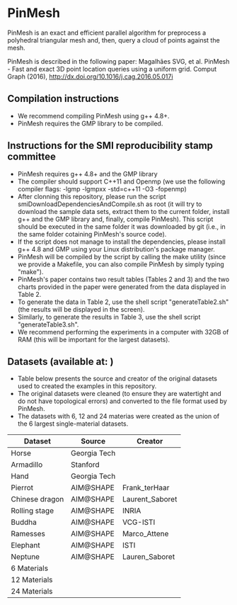 # PinMesh
PinMesh is an exact and efficient parallel algorithm for preprocess a polyhedral triangular mesh and, then, query a cloud of points against the mesh. 

PinMesh is described in the following paper:  Magalhães SVG, et al. PinMesh - Fast and exact 3D point location queries using a uniform grid. Comput Graph (2016), http://dx.doi.org/10.1016/j.cag.2016.05.017i 

## Compilation instructions
* We recommend compiling PinMesh using g++ 4.8+.
* PinMesh requires the GMP library to be compiled.

## Instructions for the SMI reproducibility stamp committee
* PinMesh requires g++ 4.8+ and the GMP library 
* The compiler should support C++11 and Openmp (we use the following compiler flags: -lgmp -lgmpxx -std=c++11 -O3  -fopenmp)
* After clonning this repository, please run the script smiDownloadDependenciesAndCompile.sh as root (it will try to download the sample data sets, extract them to the current folder, install g++ and the GMP library and, finally, compile PinMesh). This script should be executed in the same folder it was downloaded by git (i.e., in the same folder cotaining PinMesh's source code).
* If the script does not manage to install the dependencies, please install g++ 4.8 and GMP using your Linux distribution's package manager.
* PinMesh will be compiled by the script by calling the make utility (since we provide a Makefile, you can also compile PinMesh by simply typing "make").
* PinMesh's paper contains two result tables (Tables 2 and 3) and the two charts provided in the paper were generated from the data displayed in Table 2.
* To generate the data in Table 2, use the shell script "generateTable2.sh" (the results will be displayed in the screen).
* Similarly, to generate the results in Table 3, use the shell script "generateTable3.sh".
* We recommend performing the experiments in a computer with 32GB of RAM (this will be important for the largest datasets).



## Datasets (available at:  )
* Table below presents the source and creator of the original datasets used to created the examples in this repository.
* The original datasets were cleaned (to ensure they are watertight and do not have topological errors) and converted to the file format used by PinMesh.
* The datasets with 6, 12 and 24 materias were created as the union of the 6 largest single-material datasets.

Dataset          |          Source       |        Creator 
-----------------|-----------------------|----------------------------
Horse            |       Georgia Tech    |
Armadillo        |         Stanford      |     
Hand             |       Georgia Tech    |
Pierrot          |        AIM@SHAPE      |   Frank_terHaar
Chinese dragon   |        AIM@SHAPE      |   Laurent_Saboret
Rolling stage    |        AIM@SHAPE      |   INRIA
Buddha           |        AIM@SHAPE      |   VCG-ISTI
Ramesses         |        AIM@SHAPE      |   Marco_Attene
Elephant         |        AIM@SHAPE      |   ISTI
Neptune          |        AIM@SHAPE      |   Lauren_Saboret
6 Materials      |                       |
12 Materials     |                       |
24 Materials     |                       |







